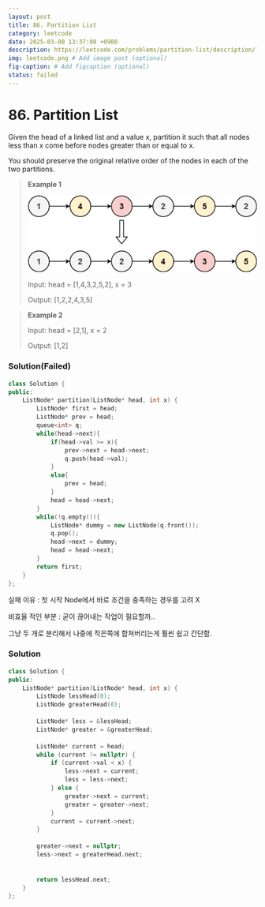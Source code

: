 ```yaml
---
layout: post
title: 86. Partition List
category: leetcode
date: 2025-03-00 13:37:00 +0900
description: https://leetcode.com/problems/partition-list/description/?envType=study-plan-v2&envId=top-interview-150
img: leetcode.png # Add image post (optional)
fig-caption: # Add figcaption (optional)
status: failed
---
```


# 86. Partition List

Given the head of a linked list and a value x, partition it such that all nodes less than x come before nodes greater than or equal to x.

You should preserve the original relative order of the nodes in each of the two partitions.

 

> **Example 1**
>
> <img src="../imgs/86-1.jpg" alt="86-1" width="500"/>
> 
> Input: head = [1,4,3,2,5,2], x = 3
> 
> Output: [1,2,2,4,3,5]

> **Example 2**
> 
> Input: head = [2,1], x = 2
> 
> Output: [1,2]

### Solution(Failed)
```cpp
class Solution {
public:
    ListNode* partition(ListNode* head, int x) {
        ListNode* first = head;
        ListNode* prev = head;
        queue<int> q;
        while(head->next){
            if(head->val >= x){
                prev->next = head->next;
                q.push(head->val);
            }
            else{
                prev = head;
            }
            head = head->next;
        }
        while(!q.empty()){
            ListNode* dummy = new ListNode(q.front());
            q.pop();
            head->next = dummy;
            head = head->next;
        }
        return first;
    }
};
```

실패 이유 : 첫 시작 Node에서 바로 조건을 충족하는 경우를 고려 X

비효율 적인 부분 : 굳이 끊어내는 작업이 필요할까..

그냥 두 개로 분리해서 나중에 작은쪽에 합쳐버리는게 훨씬 쉽고 간단함.


### Solution
```cpp
class Solution {
public:
    ListNode* partition(ListNode* head, int x) {
        ListNode lessHead(0);
        ListNode greaterHead(0);

        ListNode* less = &lessHead;
        ListNode* greater = &greaterHead;

        ListNode* current = head;
        while (current != nullptr) {
            if (current->val < x) {
                less->next = current;
                less = less->next;
            } else {
                greater->next = current;
                greater = greater->next;
            }
            current = current->next;
        }

        greater->next = nullptr;
        less->next = greaterHead.next;


        return lessHead.next;
    }
};
```